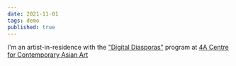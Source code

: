 ```yaml
---
date: 2021-11-01
tags: demo
published: true
---
```


I'm an artist-in-residence with the ["Digital Diasporas"](https://chinaresidencies.com/news/337) program at [4A Centre for Contemporary Asian Art](https://4a.com.au/)
